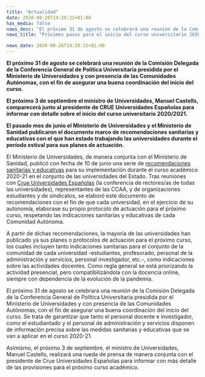 ```yaml
---
title: "Actualidad"
date: 2020-08-26T14:20:22+01:00
has_media: false
news_desc: "El próximo 31 de agosto se celebrará una reunión de la Comisión Delegada de la Conferencia General de Política Universitaria presidida por el Ministerio de Universidades y con presencia de las Comunidades Autónomas, con el fin de asegurar una buena coordinación del inicio del curso."
news_title: "Próximos pasos para el inicio del curso universitario 2020/2021"

news_date: 2020-08-26T14:20:22+01:00
---
```

<p><b>El próximo 31 de agosto se celebrará una reunión de la Comisión Delegada de la Conferencia General de Política Universitaria presidida por el Ministerio de Universidades y con presencia de las Comunidades Autónomas, con el fin de asegurar una buena coordinación del inicio del curso.</b></p>
<p><b>El próximo 3 de septiembre el ministro de Universidades, Manuel Castells, comparecerá junto al presidente de CRUE Universidades Españolas para informar con detalle sobre el inicio del curso universitario 2020/2021.</b></p>
<p><b>El pasado mes de junio el Ministerio de Universidades y el Ministerio de Sanidad publicaron el documento marco de recomendaciones sanitarias y educativas con el que han estado trabajando las universidades durante el período estival para sus planes de actuación.</b></p>
<p>El Ministerio de Universidades, de manera conjunta con el Ministerio de Sanidad, publicó con fecha de 10 de junio una serie de<span>&nbsp;</span><a title="recomendaciones sanitarias y educativas" href="https://www.ciencia.gob.es/stfls/MICINN/Universidades/Ficheros/Recomendaciones_del_Ministerio_de_Universidades_para_adaptar_curso.pdf">recomendaciones sanitarias y educativas</a><span>&nbsp;</span>para su implementación durante el curso académico 2020-21 en el conjunto de las universidades del Estado. Tras reuniones con<span>&nbsp;</span><a title="Ir a 'Crue Universidades Españolas', en ventana nueva" href="http://www.crue.org/SitePages/Inicio.aspx" target="_blank" rel="noopener">Crue Universidades Españolas</a><span>&nbsp;</span>(la conferencia de rectores/as de todas las universidades), representantes de las CCAA, y de organizaciones estudiantes y de sindicatos, se elaboró este documento de recomendaciones con el fin de que cada universidad, en el ejercicio de su autonomía, elaborase su propio protocolo de actuación para el próximo curso, respetando las indicaciones sanitarias y educativas de cada Comunidad Autónoma.</p>
<p>A partir de dichas recomendaciones, la mayoría de las universidades han publicado ya sus planes o protocolos de actuación para el próximo curso, los cuales incluyen tanto indicaciones sanitarias para el conjunto de la comunidad de cada universidad -estudiantes, profesorado, personal de la administración y servicios, personal investigador, etc.-, como indicaciones sobre las actividades docentes. Como regla general se está priorizando la actividad presencial, pero compatibilizándola con la docencia online, siempre con dependencia de la evolución de la pandemia.&nbsp;</p>
<p>El próximo 31 de agosto se celebrará una reunión de la Comisión Delegada de la Conferencia General de Política Universitaria presidida por el Ministerio de Universidades y con presencia de las Comunidades Autónomas, con el fin de asegurar una buena coordinación del inicio del curso. Se trata de garantizar que tanto el personal docente e investigador, como el estudiantado y el personal de administración y servicios disponen de información precisa sobre las medidas sanitarias y educativas que se van a aplicar en el curso 2020-21.</p>
<p>Asimismo, el próximo 3 de septiembre, el ministro de Universidades, Manuel Castells, realizará una rueda de prensa de manera conjunta con el presidente de Crue Universidades Españolas para informar con más detalle de las provisiones para el próximo curso académico.</p>
